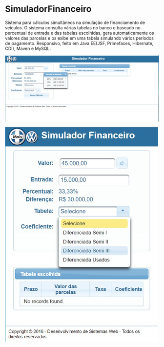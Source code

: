 # SimuladorFinanceiro
Sistema para cálculos simultâneos na simulação de financiamento de veículos. O sistema consulta várias tabelas no banco e baseado no percentual de entrada e das tabelas escolhidas, gera automaticamente os valores das parcelas e os exibe em uma tabela simulando vários períodos de pagamento. Responsivo, feito em Java EE(JSF, Primefaces, Hibernate, CDI), Maven e MySQL.

![alt text](https://raw.githubusercontent.com/margeodev/SimuladorFinanceiro/772ad21b7c6222304706a37dd84882234614cf98/ScreenHunter_40%20Jun.%2029%2018.31.jpg)

![alt text](https://raw.githubusercontent.com/margeodev/SimuladorFinanceiro/master/ScreenHunter_41%20Jun.%2029%2018.31.jpg)
